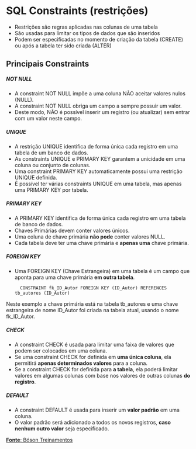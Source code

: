 # SQL Constraints (restrições)
- Restrições são regras aplicadas nas colunas de uma tabela
- São usadas para limitar os tipos de dados que são inseridos
- Podem ser especificadas no momento de criação da tabela (CREATE) ou após a tabela ter sido criada (ALTER)

## Principais Constraints
##### NOT NULL
- A constraint NOT NULL impõe a uma coluna NÃO aceitar valores nulos (NULL).
- A constraint NOT NULL obriga um campo a sempre possuir um valor.
- Deste modo, NÃO é possível inserir um registro (ou atualizar) sem entrar com um valor neste campo.

##### UNIQUE
- A restrição UNIQUE identifica de forma única cada registro em uma tabela de um banco de dados.
- As constraints UNIQUE e PRIMARY KEY garantem a unicidade em uma coluna ou conjunto de colunas.
- Uma constraint PRIMARY KEY automaticamente possui uma restrição UNIQUE definida.
- É possível ter várias constraints UNIQUE em uma tabela, mas apenas uma PRIMARY KEY por tabela.

##### PRIMARY KEY
- A PRIMARY KEY identifica de forma única cada registro em uma tabela de banco de dados.
- Chaves Primárias devem conter valores únicos.
- Uma coluna de chave primária **não pode** conter valores NULL.
- Cada tabela deve ter uma chave primária e **apenas uma** chave primária.

##### FOREIGN KEY
- Uma FOREIGN KEY (Chave Estrangeira) em uma tabela é um campo que aponta para uma chave primária **em outra tabela**.

		CONSTRAINT fk_ID_Autor FOREIGN KEY (ID_Autor) REFERENCES tb_autores (ID_Autor)

Neste exemplo a chave primária está na tabela tb_autores e uma chave estrangeira de nome ID_Autor foi criada na tabela atual, usando o nome fk_ID_Autor.

##### CHECK
- A constraint CHECK é usada para limitar uma faixa de valores que podem ser colocados em uma coluna.
- Se uma constraint CHECK for definida em **uma única coluna**, ela permitirá **apenas determinados valores** para a coluna.
- Se a constraint CHECK for definida para **a tabela**, ela poderá limitar valores em algumas colunas com base nos valores de outras colunas **do registro**. 

##### DEFAULT
- A constraint DEFAULT é usada para inserir um **valor padrão** em uma coluna.
- O valor padrão será adicionado a todos os novos registros, **caso nenhum outro valor** seja especificado.

[**Fonte**: Bóson Treinamentos](https://www.youtube.com/watch?v=5aqggaHTMSc)